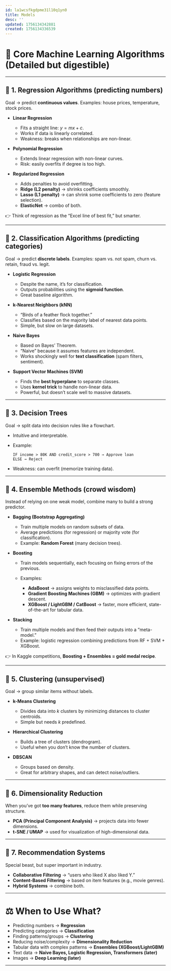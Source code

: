 ```yaml
---
id: la1wcsfkgdpme31l10q1yn0
title: Models
desc: ''
updated: 1756134342881
created: 1756134336539
---
```


# 🧰 Core Machine Learning Algorithms (Detailed but digestible)

---

## 🔹 1. **Regression Algorithms (predicting numbers)**

Goal → predict **continuous values**.
Examples: house prices, temperature, stock prices.

* **Linear Regression**

  * Fits a straight line: $y = mx + c$.
  * Works if data is linearly correlated.
  * Weakness: breaks when relationships are non-linear.

* **Polynomial Regression**

  * Extends linear regression with non-linear curves.
  * Risk: easily overfits if degree is too high.

* **Regularized Regression**

  * Adds penalties to avoid overfitting.
  * **Ridge (L2 penalty)** → shrinks coefficients smoothly.
  * **Lasso (L1 penalty)** → can shrink some coefficients to zero (feature selection).
  * **ElasticNet** → combo of both.

👉 Think of regression as the “Excel line of best fit,” but smarter.

---

## 🔹 2. **Classification Algorithms (predicting categories)**

Goal → predict **discrete labels**.
Examples: spam vs. not spam, churn vs. retain, fraud vs. legit.

* **Logistic Regression**

  * Despite the name, it’s for classification.
  * Outputs probabilities using the **sigmoid function**.
  * Great baseline algorithm.

* **k-Nearest Neighbors (kNN)**

  * “Birds of a feather flock together.”
  * Classifies based on the majority label of nearest data points.
  * Simple, but slow on large datasets.

* **Naive Bayes**

  * Based on Bayes’ Theorem.
  * “Naive” because it assumes features are independent.
  * Works shockingly well for **text classification** (spam filters, sentiment).

* **Support Vector Machines (SVM)**

  * Finds the **best hyperplane** to separate classes.
  * Uses **kernel trick** to handle non-linear data.
  * Powerful, but doesn’t scale well to massive datasets.

---

## 🔹 3. **Decision Trees**

Goal → split data into decision rules like a flowchart.

* Intuitive and interpretable.
* Example:

  ```
  IF income > 80K AND credit_score > 700 → Approve loan
  ELSE → Reject
  ```
* Weakness: can overfit (memorize training data).

---

## 🔹 4. **Ensemble Methods (crowd wisdom)**

Instead of relying on one weak model, combine many to build a strong predictor.

* **Bagging (Bootstrap Aggregating)**

  * Train multiple models on random subsets of data.
  * Average predictions (for regression) or majority vote (for classification).
  * Example: **Random Forest** (many decision trees).

* **Boosting**

  * Train models sequentially, each focusing on fixing errors of the previous.
  * Examples:

    * **AdaBoost** → assigns weights to misclassified data points.
    * **Gradient Boosting Machines (GBM)** → optimizes with gradient descent.
    * **XGBoost / LightGBM / CatBoost** → faster, more efficient, state-of-the-art for tabular data.

* **Stacking**

  * Train multiple models and then feed their outputs into a “meta-model.”
  * Example: logistic regression combining predictions from RF + SVM + XGBoost.

👉 In Kaggle competitions, **Boosting + Ensembles = gold medal recipe**.

---

## 🔹 5. **Clustering (unsupervised)**

Goal → group similar items without labels.

* **k-Means Clustering**

  * Divides data into $k$ clusters by minimizing distances to cluster centroids.
  * Simple but needs $k$ predefined.

* **Hierarchical Clustering**

  * Builds a tree of clusters (dendrogram).
  * Useful when you don’t know the number of clusters.

* **DBSCAN**

  * Groups based on density.
  * Great for arbitrary shapes, and can detect noise/outliers.

---

## 🔹 6. **Dimensionality Reduction**

When you’ve got **too many features**, reduce them while preserving structure.

* **PCA (Principal Component Analysis)** → projects data into fewer dimensions.
* **t-SNE / UMAP** → used for visualization of high-dimensional data.

---

## 🔹 7. **Recommendation Systems**

Special beast, but super important in industry.

* **Collaborative Filtering** → “users who liked X also liked Y.”
* **Content-Based Filtering** → based on item features (e.g., movie genres).
* **Hybrid Systems** → combine both.

---

# ⚖️ When to Use What?

* Predicting numbers → **Regression**
* Predicting categories → **Classification**
* Finding patterns/groups → **Clustering**
* Reducing noise/complexity → **Dimensionality Reduction**
* Tabular data with complex patterns → **Ensembles (XGBoost/LightGBM)**
* Text data → **Naive Bayes, Logistic Regression, Transformers (later)**
* Images → **Deep Learning (later)**

---
